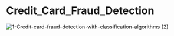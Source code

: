 # Credit_Card_Fraud_Detection


![1-Credit-card-fraud-detection-with-classification-algorithms (2)](https://user-images.githubusercontent.com/67664400/219981597-5ccabc4f-dad8-4262-8b97-4300bc27b2f8.jpg)
